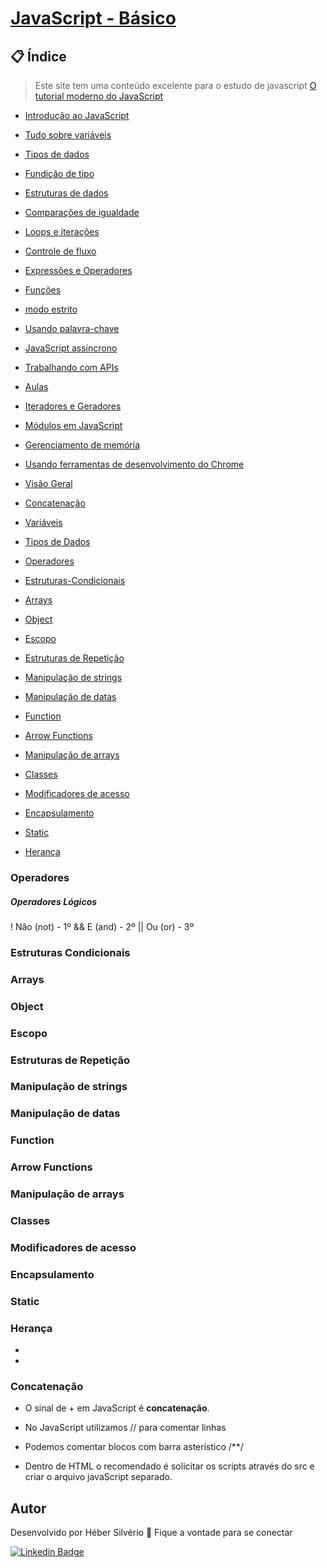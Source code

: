 # [JavaScript - Básico](#javascript---básico)

## 📋 Índice

> Este site tem uma conteúdo excelente para o estudo de javascript [O tutorial moderno do JavaScript](https://javascript.info/)
* [Introdução ao JavaScript](https://github.com/HeberSilverio/Projeto-JavaScript/tree/main/Curso%20Completo%20de%20Javascript/01-Introducao-ao-JavaScript#introdu%C3%A7%C3%A3o-ao-javascript)
* [Tudo sobre variáveis](https://github.com/HeberSilverio/Projeto-JavaScript/tree/main/Curso%20Completo%20de%20Javascript/02-Tudo%20sobre%20vari%C3%A1veis#tudo-sobre-vari%C3%A1veis-no-javascript)
* [Tipos de dados](https://github.com/HeberSilverio/Projeto-JavaScript/tree/main/Curso%20Completo%20de%20Javascript/03%20Tipos%20de%20dados#tipos-de-dados)
* [Fundição de tipo](#)
* [Estruturas de dados](#)
* [Comparações de igualdade](#)
* [Loops e iterações](#)
* [Controle de fluxo](#)
* [Expressões e Operadores](#)
* [Funções](#)
* [modo estrito](#)
* [Usando palavra-chave](#)
* [JavaScript assíncrono](#)
* [Trabalhando com APIs](#)
* [Aulas](#)
* [Iteradores e Geradores](#)
* [Módulos em JavaScript](#)
* [Gerenciamento de memória](#)
* [Usando ferramentas de desenvolvimento do Chrome](#)

* [Visão Geral](#vis%C3%A3o-geral)
* [Concatenação](#concatena%C3%A7%C3%A3o)
* [Variáveis](#vari%C3%A1veis)
* [Tipos de Dados](#tipos-de-dados)
* [Operadores](#operadores)
* [Estruturas-Condicionais](#estruturas-condicionais)
* [Arrays]()
* [Object]()
* [Escopo]()
* <a href="">Estruturas de Repetição</a> 
* <a href="">Manipulação de strings</a> 
* <a href="">Manipulação de datas</a> 
* [Function]()
* <a href="">Arrow Functions</a> 
* <a href="">Manipulação de arrays</a> 
* [Classes]()
* <a href="">Modificadores de acesso</a> 
* [Encapsulamento]()
* [Static]()
* [Herança]()
### Operadores
##### Operadores Lógicos
! Não (not) - 1º
&& E (and) - 2º
|| Ou (or) - 3º
### Estruturas Condicionais
### Arrays
### Object
### Escopo
### Estruturas de Repetição
### Manipulação de strings
### Manipulação de datas
### Function
### Arrow Functions
### Manipulação de arrays
### Classes
### Modificadores de acesso
### Encapsulamento
### Static
### Herança
* <a href=""></a> 
* []()



### Concatenação
* O sinal de + em JavaScript é **concatenação**.

* No JavaScript utilizamos // para comentar linhas 

* Podemos comentar blocos com barra asterístico /**/

* Dentro de HTML o recomendado é solicitar os scripts através do src e criar o arquivo javaScript separado.









## Autor
Desenvolvido por Héber Silvério 👋 Fique a vontade para se conectar

<a href="https://www.linkedin.com/in/hebersilverio/" rel="nofollow"><img src="https://camo.githubusercontent.com/c93fed3759c4a34198be7edef401a101e9454245/68747470733a2f2f696d672e736869656c64732e696f2f62616467652f6c696e6b6564696e2d2532333030373742352e7376673f267374796c653d666f722d7468652d6261646765266c6f676f3d6c696e6b6564696e266c6f676f436f6c6f723d7768697465266c696e6b3d68747470733a2f2f7777772e6c696e6b6564696e2e636f6d2f696e2f6d617263696c696f636f72726569612f" alt="Linkedin Badge" data-canonical-src="https://img.shields.io/badge/linkedin-%230077B5.svg?&amp;style=for-the-badge&amp;logo=linkedin&amp;logoColor=white&amp;link=https://www.linkedin.com/in/hebersilverio/" style="max-width:100%;"></a>